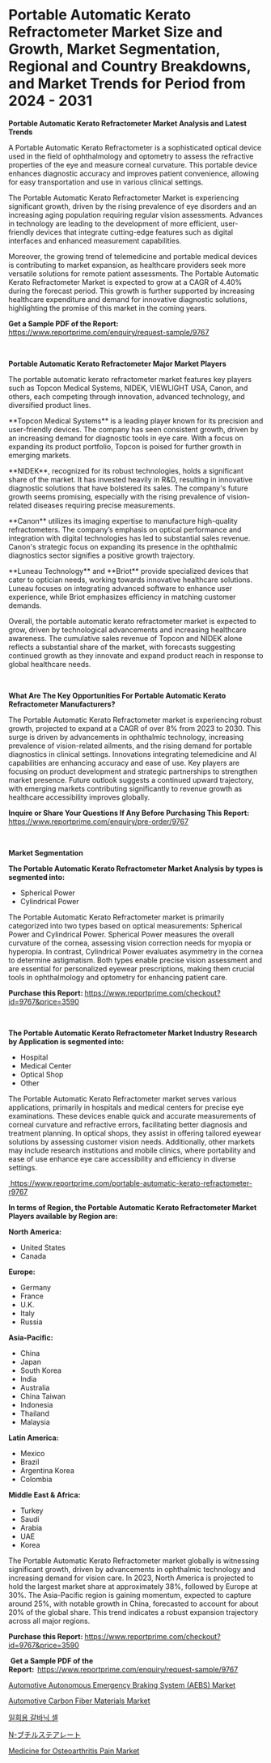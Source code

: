 <p><h1>Portable Automatic Kerato Refractometer Market Size and Growth, Market Segmentation, Regional and Country Breakdowns, and Market Trends for Period from 2024 -  2031</h1></p><p><strong>Portable Automatic Kerato Refractometer Market Analysis and Latest Trends</strong></p>
<p><p>A Portable Automatic Kerato Refractometer is a sophisticated optical device used in the field of ophthalmology and optometry to assess the refractive properties of the eye and measure corneal curvature. This portable device enhances diagnostic accuracy and improves patient convenience, allowing for easy transportation and use in various clinical settings.</p><p>The Portable Automatic Kerato Refractometer Market is experiencing significant growth, driven by the rising prevalence of eye disorders and an increasing aging population requiring regular vision assessments. Advances in technology are leading to the development of more efficient, user-friendly devices that integrate cutting-edge features such as digital interfaces and enhanced measurement capabilities.</p><p>Moreover, the growing trend of telemedicine and portable medical devices is contributing to market expansion, as healthcare providers seek more versatile solutions for remote patient assessments. The Portable Automatic Kerato Refractometer Market is expected to grow at a CAGR of 4.40% during the forecast period. This growth is further supported by increasing healthcare expenditure and demand for innovative diagnostic solutions, highlighting the promise of this market in the coming years.</p></p>
<p><strong>Get a Sample PDF of the Report:&nbsp;</strong> <a href="https://www.reportprime.com/enquiry/request-sample/9767">https://www.reportprime.com/enquiry/request-sample/9767</a></p>
<p>&nbsp;</p>
<p><strong>Portable Automatic Kerato Refractometer Major Market Players</strong></p>
<p><p>The portable automatic kerato refractometer market features key players such as Topcon Medical Systems, NIDEK, VIEWLIGHT USA, Canon, and others, each competing through innovation, advanced technology, and diversified product lines.</p><p>**Topcon Medical Systems** is a leading player known for its precision and user-friendly devices. The company has seen consistent growth, driven by an increasing demand for diagnostic tools in eye care. With a focus on expanding its product portfolio, Topcon is poised for further growth in emerging markets.</p><p>**NIDEK**, recognized for its robust technologies, holds a significant share of the market. It has invested heavily in R&D, resulting in innovative diagnostic solutions that have bolstered its sales. The company's future growth seems promising, especially with the rising prevalence of vision-related diseases requiring precise measurements.</p><p>**Canon** utilizes its imaging expertise to manufacture high-quality refractometers. The company’s emphasis on optical performance and integration with digital technologies has led to substantial sales revenue. Canon's strategic focus on expanding its presence in the ophthalmic diagnostics sector signifies a positive growth trajectory.</p><p>**Luneau Technology** and **Briot** provide specialized devices that cater to optician needs, working towards innovative healthcare solutions. Luneau focuses on integrating advanced software to enhance user experience, while Briot emphasizes efficiency in matching customer demands.</p><p>Overall, the portable automatic kerato refractometer market is expected to grow, driven by technological advancements and increasing healthcare awareness. The cumulative sales revenue of Topcon and NIDEK alone reflects a substantial share of the market, with forecasts suggesting continued growth as they innovate and expand product reach in response to global healthcare needs.</p></p>
<p>&nbsp;</p>
<p><strong>What Are The Key Opportunities For Portable Automatic Kerato Refractometer Manufacturers?</strong></p>
<p><p>The Portable Automatic Kerato Refractometer market is experiencing robust growth, projected to expand at a CAGR of over 8% from 2023 to 2030. This surge is driven by advancements in ophthalmic technology, increasing prevalence of vision-related ailments, and the rising demand for portable diagnostics in clinical settings. Innovations integrating telemedicine and AI capabilities are enhancing accuracy and ease of use. Key players are focusing on product development and strategic partnerships to strengthen market presence. Future outlook suggests a continued upward trajectory, with emerging markets contributing significantly to revenue growth as healthcare accessibility improves globally.</p></p>
<p><strong>Inquire or Share Your Questions If Any Before Purchasing This Report:</strong> <a href="https://www.reportprime.com/enquiry/pre-order/9767">https://www.reportprime.com/enquiry/pre-order/9767</a></p>
<p>&nbsp;</p>
<p><strong>Market Segmentation</strong></p>
<p><strong>The Portable Automatic Kerato Refractometer Market Analysis by types is segmented into:</strong></p>
<p><ul><li>Spherical Power</li><li>Cylindrical Power</li></ul></p>
<p><p>The Portable Automatic Kerato Refractometer market is primarily categorized into two types based on optical measurements: Spherical Power and Cylindrical Power. Spherical Power measures the overall curvature of the cornea, assessing vision correction needs for myopia or hyperopia. In contrast, Cylindrical Power evaluates asymmetry in the cornea to determine astigmatism. Both types enable precise vision assessment and are essential for personalized eyewear prescriptions, making them crucial tools in ophthalmology and optometry for enhancing patient care.</p></p>
<p><strong>Purchase this Report:&nbsp;</strong><a href="https://www.reportprime.com/checkout?id=9767&price=3590">https://www.reportprime.com/checkout?id=9767&price=3590</a></p>
<p>&nbsp;</p>
<p><strong>The Portable Automatic Kerato Refractometer Market Industry Research by Application is segmented into:</strong></p>
<p><ul><li>Hospital</li><li>Medical Center</li><li>Optical Shop</li><li>Other</li></ul></p>
<p><p>The Portable Automatic Kerato Refractometer market serves various applications, primarily in hospitals and medical centers for precise eye examinations. These devices enable quick and accurate measurements of corneal curvature and refractive errors, facilitating better diagnosis and treatment planning. In optical shops, they assist in offering tailored eyewear solutions by assessing customer vision needs. Additionally, other markets may include research institutions and mobile clinics, where portability and ease of use enhance eye care accessibility and efficiency in diverse settings.</p></p>
<p><a href="https://www.reportprime.com/portable-automatic-kerato-refractometer-r9767">&nbsp;https://www.reportprime.com/portable-automatic-kerato-refractometer-r9767</a></p>
<p><strong>In terms of Region, the Portable Automatic Kerato Refractometer Market Players available by Region are:</strong></p>
<p>
    <p> <strong> North America: </strong>
        <ul>
            <li>United States</li>
            <li>Canada</li>
        </ul>
        </p> 
    <p> <strong> Europe: </strong>
        <ul>
            <li>Germany</li>
            <li>France</li>
            <li>U.K.</li>
            <li>Italy</li>
            <li>Russia</li>
        </ul>
        </p> 
    <p> <strong> Asia-Pacific: </strong>
        <ul>
            <li>China</li>
            <li>Japan</li>
            <li>South Korea</li>
            <li>India</li>
            <li>Australia</li>
            <li>China Taiwan</li>
            <li>Indonesia</li>
            <li>Thailand</li>
            <li>Malaysia</li>
        </ul>
        </p> 
    <p> <strong> Latin America: </strong>
        <ul>
            <li>Mexico</li>
            <li>Brazil</li>
            <li>Argentina Korea</li>
            <li>Colombia</li>
        </ul>
        </p> 
    <p> <strong> Middle East & Africa: </strong>
        <ul>
            <li>Turkey</li>
            <li>Saudi</li>
            <li>Arabia</li>
            <li>UAE</li>
            <li>Korea</li>
        </ul>
    </p>
    </p>
<p><p>The Portable Automatic Kerato Refractometer market globally is witnessing significant growth, driven by advancements in ophthalmic technology and increasing demand for vision care. In 2023, North America is projected to hold the largest market share at approximately 38%, followed by Europe at 30%. The Asia-Pacific region is gaining momentum, expected to capture around 25%, with notable growth in China, forecasted to account for about 20% of the global share. This trend indicates a robust expansion trajectory across all major regions.</p></p>
<p><strong>Purchase this Report: </strong><a href="https://www.reportprime.com/checkout?id=9767&price=3590">https://www.reportprime.com/checkout?id=9767&price=3590</a></p>
<p>&nbsp;<strong>Get a Sample PDF of the Report:&nbsp;&nbsp;</strong><a href="https://www.reportprime.com/enquiry/request-sample/9767">https://www.reportprime.com/enquiry/request-sample/9767</a></p>
<p><strong></strong></p>
<p><p><a href="https://medium.com/@lucas.vaughan6769/the-automotive-autonomous-emergency-braking-system-aebs-market-research-report-provides-an-0cb74f386cda">Automotive Autonomous Emergency Braking System (AEBS) Market</a></p><p><a href="https://issuu.com/reportprime-2/docs/automotive-carbon-fiber-materials-m_66344afe12c5ab">Automotive Carbon Fiber Materials Market</a></p><p><a href="https://medium.com/@scotthereford10/%EC%9D%BC%ED%9A%8C%EC%9A%A9-%EA%B0%88%EB%B0%94%EB%8B%89-%EC%A0%84%EC%A7%80-%EC%8B%9C%EC%9E%A5-%EA%B0%9C%EC%9A%94-2024%EB%85%84%EB%B6%80%ED%84%B0-2031%EB%85%84%EA%B9%8C%EC%A7%80%EC%9D%98-%EA%B8%80%EB%A1%9C%EB%B2%8C-%EC%8B%9C%EC%9E%A5-%EB%8F%99%ED%96%A5-%EB%B0%8F-%ED%96%A5%ED%9B%84-%EC%A0%84%EB%A7%9D-ced51f47a85b">일회용 갈바닉 셀</a></p><p><a href="https://medium.com/@erickbotsfortrd46766/n-butyl-stearat-market-%E3%81%AE%E3%82%B0%E3%83%AD%E3%83%BC%E3%83%90%E3%83%AB%E5%B8%82%E5%A0%B4%E6%A6%82%E8%A6%81%E3%81%AF-%E4%B8%96%E7%95%8C%E3%81%8A%E3%82%88%E3%81%B3%E4%B8%BB%E8%A6%81%E5%B8%82%E5%A0%B4%E3%81%AB%E3%81%8A%E3%81%91%E3%82%8B%E6%A5%AD%E7%95%8C%E3%81%AB%E5%BD%B1%E9%9F%BF%E3%82%92%E4%B8%8E%E3%81%88%E3%82%8B%E4%B8%BB%E8%A6%81%E3%81%AA%E3%83%88%E3%83%AC%E3%83%B3%E3%83%89%E3%81%AB%E3%81%A4%E3%81%84%E3%81%A6-%E7%8B%AC%E8%87%AA%E3%81%AE%E8%A6%96%E7%82%B9%E3%82%92%E6%8F%90%E4%BE%9B%E3%81%97%E3%81%BE%E3%81%99-6badf4952041">N-ブチルステアレート</a></p><p><a href="https://medium.com/@lucas.vaughan6769/the-medicine-for-osteoarthritis-pain-market-has-witnessed-significant-growth-in-recent-years-and-3d9641d9ce05">Medicine for Osteoarthritis Pain Market</a></p></p>